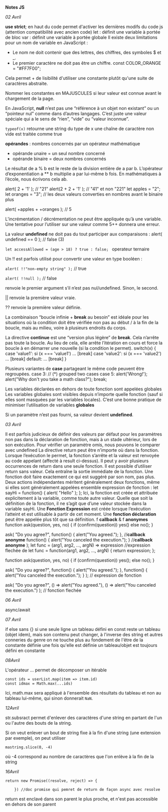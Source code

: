 **Notes JS**

*02 Avril*

**use strict**; en haut du code permet d'activer les dernières modifs du code js (attention compatibilité avec ancien code)
let : définit une variable à portée de bloc
var : définit une variable à portée globale
Il existe deux limitations pour un nom de variable en JavaScript :
- Le nom ne doit contenir que des lettres, des chiffres, des symboles $ et _.
- Le premier caractère ne doit pas être un chiffre.
const COLOR_ORANGE = "#FF7F00"; 

Cela permet + de lisibilité d'utiliser une constante plutôt qu'une suite de caractères abstraite.

Nommer les constantes en MAJUSCULES si leur valeur est connue avant le chargement de la page.

En JavaScript, **null** n’est pas une “référence à un objet non existant” ou un “pointeur nul” comme dans d’autres langages. 
C’est juste une valeur spéciale qui a le sens de “rien”, “vide” ou “valeur inconnue”.


```typeof(x)``` retourne une string du type de x
une chaîne de caractère non vide est traitée comme true

**opérandes** : nombres concernés par un opérateur mathématique
- opérande unaire = un seul nombre concerné
- opérande binaire = deux nombres concernés

Le résultat de a % b est le reste de la division entière de a par b.
L’opérateur d’exponentiation a ** b multiplie a par lui-même b fois. En mathématiques à l’école, nous écrivons cela ab.

alert( 2 + '1' ); // "21"
alert(2 + 2 + '1' ); // "41" et non "221"
let apples = "2";
let oranges = "3";
// les deux valeurs converties en nombres avant le binaire plus

alert( +apples + +oranges ); // 5

L’incrémentation / décrémentation ne peut être appliquée qu’à une variable. Une tentative pour l’utiliser sur une valeur comme 5++ donnera une erreur.

La valeur **undefined** ne doit pas du tout participer aux comparaisons : alert( undefined == 0 ); // false (3)

```let accessAllowed = (age > 18) ? true : false; ``` operateur ternaire

Un !! est parfois utilisé pour convertir une valeur en type booléen :

```alert( !!"non-empty string" );``` // true

```alert( !!null );``` // false

renvoie le premier argument s’il n’est pas nul/undefined. Sinon, le second.

|| renvoie la première valeur vraie.

?? renvoie la première valeur définie.

La combinaison “boucle infinie + **break** au besoin” est idéale pour les situations où la condition doit être vérifiée non pas au début / à la fin de la boucle, mais au milieu, voire à plusieurs endroits du corps.

La directive **continue** est une “version plus légère” de **break**. Cela n’arrête pas toute la boucle. Au lieu de cela, elle arrête l’itération en cours et force la boucle à en démarrer une nouvelle (si la condition le permet).
switch(x) {
  case 'value1':   si (x === 'value1')
    ...
    [break]
  case 'value2':   si (x === 'value2')
    ...
    [break]
  default:
    ... 
    [break]
}

Plusieurs variantes de **case** partageant le même code peuvent être regroupées.
  case 3: // (*) grouped two cases
  case 5:
    alert('Wrong!');
    alert("Why don't you take a math class?");
    break;

Les variables déclarées en dehors de toute fonction sont appelées globales
Les variables globales sont visibles depuis n’importe quelle fonction (sauf si elles sont masquées par les variables locales).
C’est une bonne pratique de minimiser l’utilisation de variables **globales**

Si un paramètre n’est pas fourni, sa valeur devient **undefined**.

*03 Avril*

Il est parfois judicieux de définir des valeurs par défaut pour les paramètres non pas dans la déclaration de fonction, mais à un stade ultérieur, lors de son exécution.
Pour vérifier un paramètre omis, nous pouvons le comparer avec undefined
La directive return peut être n’importe où dans la fonction. Lorsque l’exécution le permet, la fonction s’arrête et la valeur est renvoyée au code appelant (affecté à result ci-dessus).
Il peut y avoir plusieurs occurrences de return dans une seule fonction.
Il est possible d’utiliser return sans valeur. Cela entraîne la sortie immédiate de la fonction.
Une fonction doit faire exactement ce qui est suggéré par son nom, pas plus.
Deux actions indépendantes méritent généralement deux fonctions, même si elles sont généralement appelées ensemble 
expression de fonction :
let sayHi = function() {
  alert( "Hello" );
};
Ici, la fonction est créée et attribuée explicitement à la variable, comme toute autre valeur. Quelle que soit la définition de la fonction, il ne s’agit que d’une valeur stockée dans la variable sayHi.
Une **Fonction Expression** est créée lorsque l’exécution l’atteint et est utilisable à partir de cet moment.
Une **fonction déclaration** peut être appelée plus tôt que sa définition.
f **callback** & f **anonymes**
function ask(question, yes, no) {
  if (confirm(question)) yes()
  else no();
}

ask(
  "Do you agree?",
  function() { alert("You agreed."); }, //**callback anonyme**
  function() { alert("You canceled the execution."); } //**callback anonyme**
);
let func = (arg1, arg2, ..., argN) => expression //expression flechée de 
let func = function(arg1, arg2, ..., argN) {
  return expression;
};

function ask(question, yes, no) {
  if (confirm(question)) yes();
  else no();
}

ask(
  "Do you agree?",
  function() { alert("You agreed."); },
  function() { alert("You canceled the execution."); }
); // expression de fonction

ask(
  "Do you agree?",
  () => alert("You agreed."),
  () => alert("You canceled the execution.")
); // fonction flechée

*06 Avril*

async/await

*07 Avril*

if else sans {} si une seule ligne
un tableau défini en const reste un tableau (objet idem), mais son contenu peut changer, à l'inverse des string et autres conneries du genre
on ne touche plus au fondement de l'être de la constante définie une fois qu'elle est définie
un tableau/objet est toujours défini en constante

*08Avril*

L'opérateur ... permet de décomposer un itérable
```
const ids = userList.map(item => item.id)
const idmax = Math.max(...ids)
```
Ici, math.max sera appliqué à l'ensemble des résultats du tableau et non au tableau lui-même, qui sinon donnerait ```NaN```.

*12Avril*

str.subsract permet d'enlever des caractères d'une string en partant de l'un ou l'autre des bouts de la string.

Si on veut enlever un bout de string fixe à la fin d'une string (une extension par exemple), on peut utiliser 
```
mastring.slice(0, -4)
```
où -4 correspond au nombre de caractères que l'on enlève à la fin de la string

*16Avril*

```
return new Promise((resolve, reject) => {
        
    }) //doc promise qui pemret de return de façon async avec resolve
```

return est enclavé dans son parent le plus proche, et n'est pas accessible en dehors de son parent